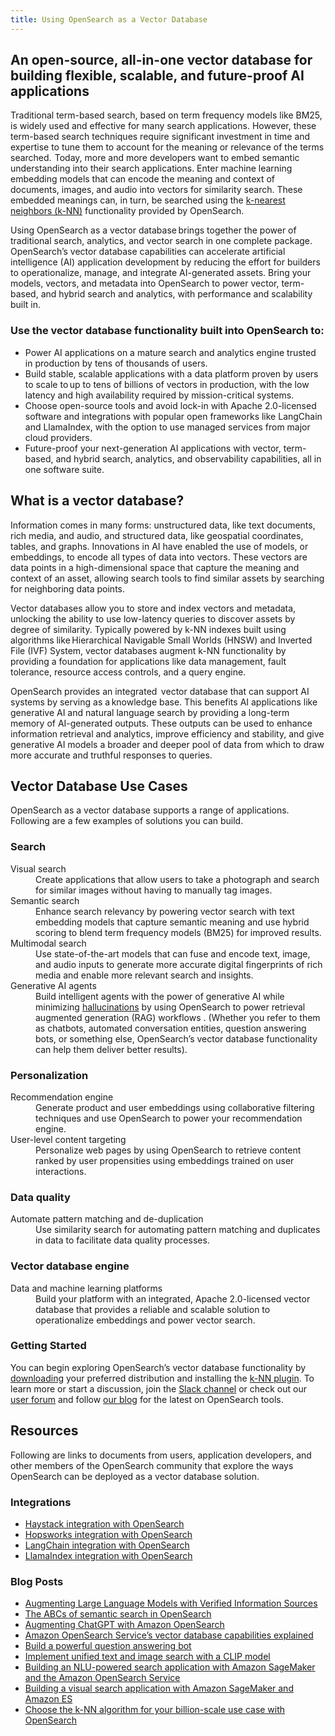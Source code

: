 ```yaml
---
title: Using OpenSearch as a Vector Database
---
```


## An open-source, all-in-one vector database for building flexible, scalable, and future-proof AI applications

Traditional term-based search, based on term frequency models like BM25, is widely used and effective for many search applications. However, these term-based search techniques require significant investment in time and expertise to tune them to account for the meaning or relevance of the terms searched.  Today, more and more developers want to embed semantic understanding into their search applications. Enter machine learning embedding models that can encode the meaning and context of documents, images, and audio into vectors for similarity search. These embedded meanings can, in turn, be searched using the <a href="https://opensearch.org/docs/latest/search-plugins/knn/index/">k-nearest neighbors (k-NN)</a> functionality provided by OpenSearch.

Using OpenSearch as a vector database brings together the power of traditional search, analytics, and vector search in one complete package. OpenSearch’s vector database capabilities can accelerate artificial intelligence (AI) application development by reducing the effort for builders to operationalize, manage, and integrate AI-generated assets. Bring your models, vectors, and metadata into OpenSearch to power vector, term-based, and hybrid search and analytics, with performance and scalability built in.

### Use the vector database functionality built into OpenSearch to:

- Power AI applications on a mature search and analytics engine trusted in production by tens of thousands of users.
- Build stable, scalable applications with a data platform proven by users to scale to up to tens of billions of vectors in production, with the low latency and high availability required by mission-critical systems.
- Choose open-source tools and avoid lock-in with Apache 2.0-licensed software and integrations with popular open frameworks like LangChain and LlamaIndex, with the option to use managed services from major cloud providers.
- Future-proof your next-generation AI applications with vector, term-based, and hybrid search, analytics, and observability capabilities, all in one software suite.

## What is a vector database?

Information comes in many forms: unstructured data, like text documents, rich media, and audio, and structured data, like geospatial coordinates, tables, and graphs. Innovations in AI have enabled the use of models, or embeddings, to encode all types of data into vectors. These vectors are data points in a high-dimensional space that capture the meaning and context of an asset, allowing search tools to find similar assets by searching for neighboring data points.

Vector databases allow you to store and index vectors and metadata, unlocking the ability to use low-latency queries to discover assets by degree of similarity. Typically powered by k-NN indexes built using algorithms like Hierarchical Navigable Small Worlds (HNSW) and Inverted File (IVF) System, vector databases augment k-NN functionality by providing a foundation for applications like data management, fault tolerance, resource access controls, and a query engine.

OpenSearch provides an integrated  vector database that can support AI systems by serving as a knowledge base. This benefits AI applications like generative AI and natural language search by providing a long-term memory of AI-generated outputs. These outputs can be used to enhance information retrieval and analytics, improve efficiency and stability, and give generative AI models a broader and deeper pool of data from which to draw more accurate and truthful responses to queries.

## Vector Database Use Cases

OpenSearch as a vector database supports a range of applications. Following are a few examples of solutions you can build.

<div class="platform-solution">
    <hgroup>
        <h3>Search</h3>
        <div class="platform-solution--body">
            <dl class="definition-list__same-line-definition">
                <dt>Visual search</dt>
                <dd>Create applications that allow users to take a photograph and search for similar images without having to manually tag images.</dd>
                <dt>Semantic search</dt>
                <dd>Enhance search relevancy by powering vector search with text embedding models that capture semantic meaning and use hybrid scoring to blend term frequency models (BM25) for improved results.</dd>
                <dt>Multimodal search</dt>
                <dd>Use state-of-the-art models that can fuse and encode text, image, and audio inputs to generate more accurate digital fingerprints of rich media and enable more relevant search and insights.</dd>
                <dt>Generative AI agents</dt>
                <dd>Build intelligent agents with the power of generative AI while minimizing <a target="_blank" href="https://en.wikipedia.org/wiki/Hallucination_(artificial_intelligence)#:~:text=AI%20hallucination%20gained%20prominence%20around,falsehoods%20within%20their%20generated%20content.">hallucinations</a> by using OpenSearch to power retrieval augmented generation (RAG) workflows . (Whether you refer to them as chatbots, automated conversation entities, question answering bots, or something else, OpenSearch’s vector database functionality can help them deliver better results).</dd>
            </dl>
        </div>
    </hgroup>
    <hgroup>
        <h3>Personalization</h3>
        <div class="platform-solution--body">
            <dl class="definition-list__same-line-definition">
                <dt>Recommendation engine</dt>
                <dd>Generate product and user embeddings using collaborative filtering techniques and use OpenSearch to power your recommendation engine.</dd>
                <dt>User-level content targeting</dt>
                <dd>Personalize web pages by using OpenSearch to retrieve content ranked by user propensities using embeddings trained on user interactions.</dd>
            </dl>
        </div>
    </hgroup>
    <hgroup>
        <h3>Data quality</h3>
        <div class="platform-solution--body">
            <dl class="definition-list__same-line-definition">
                <dt>Automate pattern matching and de-duplication</dt>
                <dd>Use similarity search for automating pattern matching and duplicates in data to facilitate data quality processes.</dd>
            </dl>
        </div>
    </hgroup>
    <hgroup>
        <h3>Vector database engine</h3>
        <div class="platform-solution--body">
            <dl class="definition-list__same-line-definition">
                <dt>Data and machine learning platforms</dt>
                <dd>Build your platform with an integrated, Apache 2.0-licensed vector database that provides a reliable and scalable solution to operationalize embeddings and power vector search.</dd>
            </dl>
        </div>
    </hgroup>
    <hgroup>
        <h3>Getting Started</h3>
        <div class="platform-solution--body">
            <p>You can begin exploring OpenSearch’s vector database functionality by <a href="/downloads.html">downloading</a> your preferred distribution and installing the <a href="https://opensearch.org/docs/latest/search-plugins/knn/index/">k-NN plugin</a>. To learn more or start a discussion, join the <a href="https://opensearch.slack.com/archives/C05BGJ1N264" target="_blank">Slack channel</a> or check out our <a href="https://forum.opensearch.org/" target="_blank">user forum</a> and follow <a href="blog/">our blog</a> for the latest on OpenSearch tools.</p>
        </div>
    </hgroup>
    <hgroup>
        <h2>Resources</h2>
        <div class="platform-solution--body">
            <p>Following are links to documents from users, application developers, and other members of the OpenSearch community that explore the ways OpenSearch can be deployed as a vector database solution.</p>
        </div>
        <div class="platform-solution--labeled-list">
            <h3>Integrations</h3>
            <ul>
                <li><a href="https://www.deepset.ai/opensearch-integration" target="_blank">Haystack integration with OpenSearch</a></li>
                <li><a href="https://docs.hopsworks.ai/3.0/user_guides/mlops/vector_database/#introduction" target="_blank">Hopsworks integration with OpenSearch</a></li>
                <li><a href="https://js.langchain.com/docs/modules/indexes/vector_stores/integrations/opensearch" target="_blank">LangChain integration with OpenSearch</a></li>
                <li><a href="https://gpt-index.readthedocs.io/en/latest/examples/vector_stores/OpensearchDemo.html" target="_blank">LlamaIndex integration with OpenSearch</a></li>
            </ul>
            <h3>Blog Posts</h3>
            <ul>
                <li><a href="https://medium.com/@shankar.arunp/augmenting-large-language-models-with-verified-information-sources-leveraging-aws-sagemaker-and-f6be17fb10a8" target="_blank">Augmenting Large Language Models with Verified Information Sources</a></li>
                <li><a href="/blog/semantic-science-benchmarks/">The ABCs of semantic search in OpenSearch</a></li>
                <li><a href="https://www.stratusgrid.com/open-space/augmenting-chatgpt-with-amazon-opensearch?locale=en" target="_blank">Augmenting ChatGPT with Amazon OpenSearch</a></li>
                <li><a href="https://aws.amazon.com/blogs/big-data/amazon-opensearch-services-vector-database-capabilities-explained/?locale=en" target="_blank">Amazon OpenSearch Service’s vector database capabilities explained</a></li>
                <li><a href="https://aws.amazon.com/blogs/machine-learning/build-a-powerful-question-answering-bot-with-amazon-sagemaker-amazon-opensearch-service-streamlit-and-langchain/" target="_blank">Build a powerful question answering bot</a></li>
                <li><a href="https://aws.amazon.com/blogs/machine-learning/implement-unified-text-and-image-search-with-a-clip-model-using-amazon-sagemaker-and-amazon-opensearch-service/" target="_blank">Implement unified text and image search with a CLIP model</a></li>
                <li><a href="https://aws.amazon.com/blogs/machine-learning/building-an-nlu-powered-search-application-with-amazon-sagemaker-and-the-amazon-es-knn-feature/" target="_blank">Building an NLU-powered search application with Amazon SageMaker and the Amazon OpenSearch Service</a></li>
                <li><a href="https://aws.amazon.com/blogs/machine-learning/building-a-visual-search-application-with-amazon-sagemaker-and-amazon-es/">Building a visual search application with Amazon SageMaker and Amazon ES</a></li>
                <li><a href="https://aws.amazon.com/blogs/big-data/choose-the-k-nn-algorithm-for-your-billion-scale-use-case-with-opensearch/" target="_blank">Choose the k-NN algorithm for your billion-scale use case with OpenSearch</a></li>
            </ul>
        </div>
    </hgroup>
</div>

